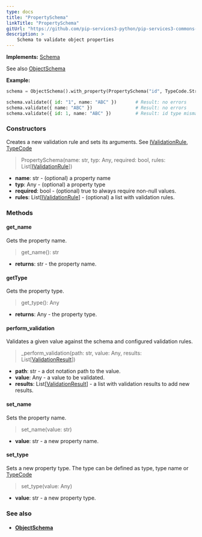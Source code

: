 ```yaml
---
type: docs
title: "PropertySchema"
linkTitle: "PropertySchema"
gitUrl: "https://github.com/pip-services3-python/pip-services3-commons-python"
description: >
    Schema to validate object properties
---
```


**Implements:** [Schema](../schema)

See also [ObjectSchema](../object_schema)

**Example:**

```python
schema = ObjectSchema().with_property(PropertySchema("id", TypeCode.String))

schema.validate({ id: "1", name: "ABC" })       # Result: no errors
schema.validate({ name: "ABC" })                # Result: no errors
schema.validate({ id: 1, name: "ABC" })         # Result: id type mismatch

```

### Constructors
Creates a new validation rule and sets its arguments.
See [IValidationRule](../ivalidation_rule), [TypeCode](../convert/type_code)

> PropertySchema(name: str, typ: Any, required: bool, rules: List[[IValidationRule](../ivalidation_rule)])

- **name**: str - (optional) a property name
- **typ**: Any - (optional) a property type
- **required**: bool -  (optional) true to always require non-null values.
- **rules**: List[[IValidationRule](../ivalidation_rule)] - (optional) a list with validation rules.

### Methods

#### get_name
Gets the property name.

> get_name(): str

- **returns**: str - the property name.


#### getType
Gets the property type.

> get_type(): Any

- **returns**: Any - the property type.


#### perform_validation
Validates a given value against the schema and configured validation rules.

> _perform_validation(path: str, value: Any, results: List[[ValidationResult](../validation_result)])

- **path**: str - a dot notation path to the value.
- **value**: Any - a value to be validated.
- **results**: List[[ValidationResult](../validation_result)] - a list with validation results to add new results.


#### set_name
Sets the property name.

> set_name(value: str)

- **value**: str - a new property name.


#### set_type
Sets a new property type.
The type can be defined as type, type name or [TypeCode](../convert/type_code)

> set_type(value: Any)

- **value**: str - a new property type.


### See also
- #### [ObjectSchema](../object_schema)